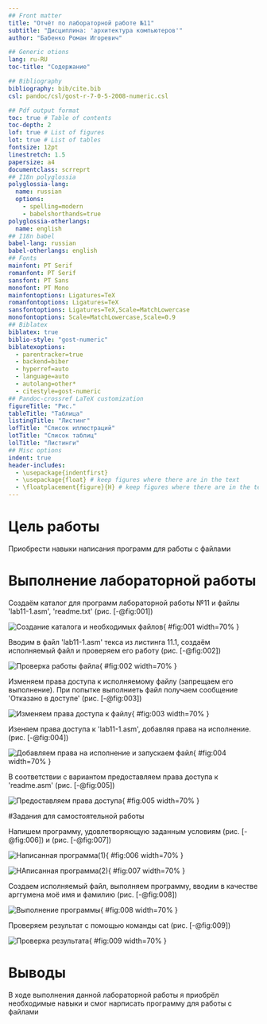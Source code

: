 ```yaml
---
## Front matter
title: "Отчёт по лабораторной работе №11"
subtitle: "Дисциплина: 'архитектура компьютеров'"
author: "Бабенко Роман Игоревич"

## Generic otions
lang: ru-RU
toc-title: "Содержание"

## Bibliography
bibliography: bib/cite.bib
csl: pandoc/csl/gost-r-7-0-5-2008-numeric.csl

## Pdf output format
toc: true # Table of contents
toc-depth: 2
lof: true # List of figures
lot: true # List of tables
fontsize: 12pt
linestretch: 1.5
papersize: a4
documentclass: scrreprt
## I18n polyglossia
polyglossia-lang:
  name: russian
  options:
	- spelling=modern
	- babelshorthands=true
polyglossia-otherlangs:
  name: english
## I18n babel
babel-lang: russian
babel-otherlangs: english
## Fonts
mainfont: PT Serif
romanfont: PT Serif
sansfont: PT Sans
monofont: PT Mono
mainfontoptions: Ligatures=TeX
romanfontoptions: Ligatures=TeX
sansfontoptions: Ligatures=TeX,Scale=MatchLowercase
monofontoptions: Scale=MatchLowercase,Scale=0.9
## Biblatex
biblatex: true
biblio-style: "gost-numeric"
biblatexoptions:
  - parentracker=true
  - backend=biber
  - hyperref=auto
  - language=auto
  - autolang=other*
  - citestyle=gost-numeric
## Pandoc-crossref LaTeX customization
figureTitle: "Рис."
tableTitle: "Таблица"
listingTitle: "Листинг"
lofTitle: "Список иллюстраций"
lotTitle: "Список таблиц"
lolTitle: "Листинги"
## Misc options
indent: true
header-includes:
  - \usepackage{indentfirst}
  - \usepackage{float} # keep figures where there are in the text
  - \floatplacement{figure}{H} # keep figures where there are in the text
---
```


# Цель работы

Приобрести навыки написания программ для работы с файлами

# Выполнение лабораторной работы

Создаём каталог для программ лабораторной работы №11 и файлы 'lab11-1.asm', 'readme.txt' (рис. [-@fig:001])

![Создание каталога и необходимых файлов](image/1.png){ #fig:001 width=70% }

Вводим в файл 'lab11-1.asm' текса из листинга 11.1, создаём исполняемый файл и проверяем его работу (рис. [-@fig:002])

![Проверка работы файла](image/2.png){ #fig:002 width=70% }

Изменяем права доступа к исполняемому файлу (запрещаем его выполнение). При попытке выполниеть файл получаем сообщение 'Отказано в доступе' (рис. [-@fig:003])

![Изменяем права доступа к файлу](image/3.png){ #fig:003 width=70% }

Изеняем права доступа к 'lab11-1.asm', добавляя права на исполнение. (рис. [-@fig:004])

![Добавляем права на исполнение и запускаем файл](image/4.png){ #fig:004 width=70% }

В соответствии с вариантом предоставляем права доступа к 'readme.asm' (рис. [-@fig:005])

![Предоставляем права доступа](image/5.png){ #fig:005 width=70% }


#Задания для самостоятельной работы

Напишем программу, удовлетворяющую заданным условиям (рис. [-@fig:006]) и (рис. [-@fig:007])

![Написанная программа(1)](image/6.png){ #fig:006 width=70% }

![НАписанная программа(2)](image/7.png){ #fig:007 width=70% }

Создаем исполняемый файл, выполняем программу, вводим в качестве арггумена моё имя и фамилию (рис. [-@fig:008])

![Выполнение программы](image/8.png){ #fig:008 width=70% }

Проверяем результат с помощью команды cat (рис. [-@fig:009])

![Проверка результата](image/9.png){ #fig:009 width=70% }

# Выводы

В ходе выполнения данной лабораторной работы я приобрёл необходимые навыки и смог нарписать программу для работы с файлами
